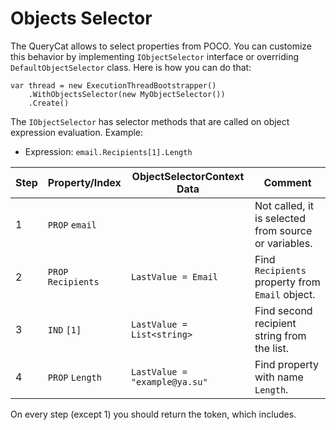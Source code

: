 # Objects Selector

The QueryCat allows to select properties from POCO. You can customize this behavior by implementing `IObjectSelector` interface or overriding `DefaultObjectSelector` class. Here is how you can do that:

```
var thread = new ExecutionThreadBootstrapper()
    .WithObjectsSelector(new MyObjectSelector())
    .Create()
```

The `IObjectSelector` has selector methods that are called on object expression evaluation. Example:

- Expression: `email.Recipients[1].Length`

| Step |  Property/Index     | ObjectSelectorContext Data     | Comment                                               |
| ---- | ------------------- | ------------------------------ | ----------------------------------------------------- |
| 1    | `PROP` `email`      |                                | Not called, it is selected from source or variables.  |
| 2    | `PROP` `Recipients` | `LastValue = Email`            | Find `Recipients` property from `Email` object.       |
| 3    | `IND`  `[1]`        | `LastValue = List<string>`     | Find second recipient string from the list.           |
| 4    | `PROP` `Length`     | `LastValue = "example@ya.su"`  | Find property with name `Length`.                     |

On every step (except 1) you should return the token, which includes.
